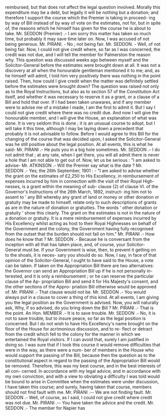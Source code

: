 reimbursed, but that does not affect the legal question involved. Morally this expenditure may be a debt, but legally it will be nothing but a donation; and therefore I support the course which the Premier is taking in proceed- ing by way of Bill instead of by way of vote on the estimates, not for, but in spite of, the reasons which he himself has given for the course he is about to take. Mr. SEDDON (Premier) .- I am sorry this matter has taken so much time, but probably it may save time later on. Now, I was accused of not being generous. Mr. PIRANI. - No ; not being fair. Mr. SEDDON. - Well, of not being fair. Now, I could not give credit where, so far as I was concerned, the credit was not due, and I will tell the member for Palmerston the reason why. This question was discussed weeks ago between myself and the Solicitor-General before the estimates were brought down at all. It was not a discovery at all when the honourable gentleman mentioned it to me; and, as he himself will admit, I told him very positively there was nothing in the point raised. Then, how could I give credit when the matter was definitely settled before the estimates were brought down? The question was raised not only as to the Royal Instructions, but also as to section 57 of the Constitution Act itself, and whether it was necessary to reserve it as a grant, or a clause of a Bill and hold that over. If I had been taken unawares, and if any member were to advise me of a mistake I made, I am the first to admit it. But I say I could not give credit where there was no credit due. And now I will give the honourable member, and I will give the House, an explanation of what was done. It is very seldom this is done ; it is an unusual course to adopt, but I will take it this time, although I may be laying down a precedent that probably it is not advisable to follow. Before I would agree to this Bill for the changing of the course that was decided upon, I asked the Solicitor-General was he still positive about the legal position. At all events, this is what he said- Mr. PIRANI .- He puts you in a big hole sometimes. Mr. SEDDON .- I do not admit that ; at any rate, when I get there, you will all admit there is never a hole that I am not able to get out of. Now, let us be serious : "I am asked to advise- Mr. ATKINSON .- Will the Premier say what is the date ? Mr. SEDDON .- Yes; the 26th September, 1901 : - "I am asked to advise whether the grant on the estimates of £2,250 to His Excellency, in reimbursement of expenses incurred by him in connection with the visit of their Royal High- nesses, is a grant within the meaning of sub- clause (2) of clause VI. of the Governor's Instructions of the 26th March, 1892, instruct- ing him not to assent to ' any Bill whereby any grant of land or money or other donation or gratuity may be made to himself. relate only to such descriptions of grants as are in the nature of donation or gratuities. The words ' other donation or gratuity ' show this clearly. The grant on the estimates is not in the nature of a donation or gratuity. It is a mere reimbursement of expenses incurred by His Excellency whilst acting as host to their Royal Highnesses on behalf of the Government and the colony, the Government having fully recognised from the outset that the burden should not fall on him." Mr. PIRANI .- How does he know that ? Mr. SEDDON .- Because he is conversant from the inception with all that has taken place, and, of course, your Solicitor-General must be. If your Government is wise, then, to prevent it getting on to the shoals, it is neces- sary you should do so. Now, I say, in face of that opinion of the Solicitor-General, I ought to have said to the House, a vote can be taken. If taken on the Appropriation Bill there are two alternatives: the Governor can send an Appropriation Bill up if he is not personally in- terested, and it is only a reimbursement ; or he can reserve the particular clause of the Ap- propriation Bill and send it for His Majesty's consent, and the other sections of the Appro- priation Bill otherwise would be approved of. Mr. PIRANI .- That clause would not be. Mr. SEDDON .- You would always put in a clause to cover a thing of this kind. At all events, I am giving you the legal position as the Government is advised. Now, you will naturally ask, Why, if so advised, do you bring down the Bill ? Mr. PIRANI .- That is the point. An Hon. MEMBER .- It is to save trouble. Mr. SEDDON .- No, it is not to save trouble, but to insure peace, so far as the legal position is concerned. But I do not wish to have His Excellency's name brought on the floor of the House for acrimonious discussion, and to re- flect or detract from the credit which fell to the colony for the manner in which we entertained the Royal visitors. If I can avoid that, surely I am justified in doing so. I was sure that if I took this course it would remove difficulties that were in the way, as there were a num- ber of members in the House who would support the passing of the Bill, because then the question as to the constitutional aspect in regard to the passing of the Appropriation Bill would be removed. Therefore, this was my best course, and in the best interests of all con- cerned. In accordance with my legal advice, and in accordance with my own conviction, and with a view to obviating a difficulty I was told would be bound to arise in Committee when the estimates were under discussion, I have taken this course; and surely, having taken that course, members should not find fault with me. Mr. PIRANI .-- We are not finding fault. Mr. SEDDON .- Well, of course, as I said, I could not give credit where credit was not due. Mr. PIRANI .-- You have taken the advice and the credit. Mr. SEDDON .- The member for Napier has 